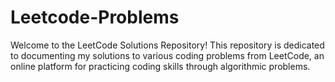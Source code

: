 # Leetcode-Problems
Welcome to the LeetCode Solutions Repository! This repository is dedicated to documenting my solutions to various coding problems from LeetCode, an online platform for practicing coding skills through algorithmic problems.
